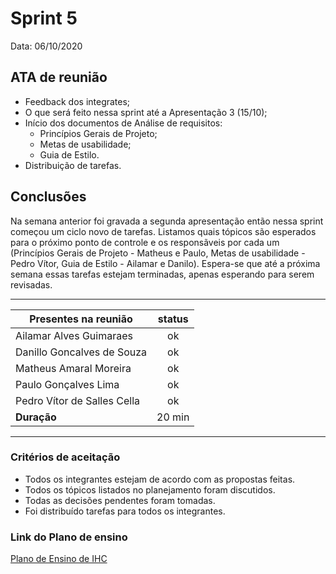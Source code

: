 # Sprint 5

Data: 06/10/2020

## ATA de reunião

- Feedback dos integrates;
- O que será feito nessa sprint até a Apresentação 3 (15/10); 
- Início dos documentos de Análise de requisitos: 
    - Princípios Gerais de Projeto;
    - Metas de usabilidade;
    - Guia de Estilo. 
- Distribuição de tarefas.


## Conclusões

Na semana anterior foi gravada a segunda apresentação então nessa sprint começou um ciclo novo de tarefas. Listamos quais tópicos são esperados para o próximo ponto de controle e os responsãveis por cada um (Princípios Gerais de Projeto - Matheus e Paulo, Metas de usabilidade - Pedro Vítor, Guia de Estilo - Ailamar e Danilo). Espera-se que até a próxima semana essas tarefas estejam terminadas, apenas esperando para serem revisadas.

---

| Presentes na reunião    | status |
| ----------------------- | :----: |
| Ailamar Alves Guimaraes  | ok  |
| Danillo Goncalves de Souza | ok |
| Matheus Amaral Moreira   | ok |
| Paulo Gonçalves Lima     | ok |
| Pedro Vítor de Salles Cella | ok |
| **Duração** | 20 min |

--- 

### Critérios de aceitação

- Todos os integrantes estejam de acordo com as propostas feitas. 
- Todos os tópicos listados no planejamento foram discutidos. 
- Todas as decisões pendentes foram tomadas.
- Foi distribuído tarefas para todos os integrantes.

### Link do Plano de ensino
 
[Plano de Ensino de IHC](https://aprender3.unb.br/pluginfile.php/420961/mod_resource/content/3/Plano_de_Ensino%20FIHC%2012020aTeQ.pdf)